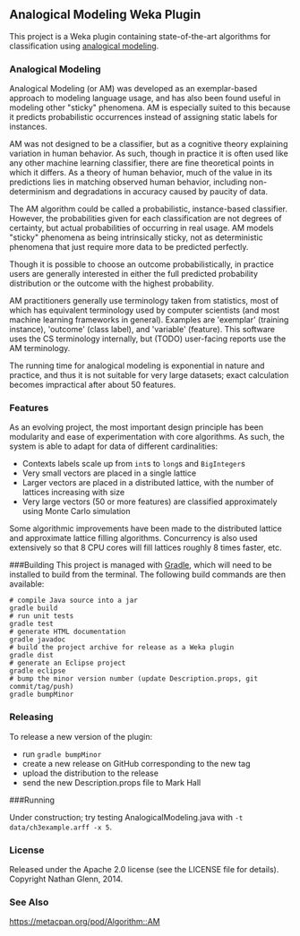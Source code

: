 ## Analogical Modeling Weka Plugin

This project is a Weka plugin containing state-of-the-art algorithms for classification using [analogical modeling](https://en.wikipedia.org/wiki/Analogical_modeling).

### Analogical Modeling
Analogical Modeling (or AM) was developed as an exemplar-based approach to modeling language usage, and has also been found useful in modeling other "sticky" phenomena. AM is especially suited to this because it predicts probabilistic occurrences instead of assigning static labels for instances.

AM was not designed to be a classifier, but as a cognitive theory explaining variation in human behavior. As such, though in practice it is often used like any other machine learning classifier, there are fine theoretical points in which it differs. As a theory of human behavior, much of the value in its predictions lies in matching observed human behavior, including non-determinism and degradations in accuracy caused by paucity of data.

The AM algorithm could be called a probabilistic, instance-based classifier. However, the probabilities given for each classification are not degrees of certainty, but actual probabilities of occurring in real usage. AM models "sticky" phenomena as being intrinsically sticky, not as deterministic phenomena that just require more data to be predicted perfectly.

Though it is possible to choose an outcome probabilistically, in practice users are generally interested in either the full predicted probability distribution or the outcome with the highest probability.

AM practitioners generally use terminology taken from statistics, most of which has equivalent terminology used by computer scientists (and most machine learning frameworks in general). Examples are 'exemplar' (training instance), 'outcome' (class label), and 'variable' (feature). This software uses the CS terminology internally, but (TODO) user-facing reports use the AM terminology.

The running time for analogical modeling is exponential in nature and practice, and thus it is not suitable for very large datasets; exact calculation becomes impractical after about 50 features.

### Features

As an evolving project, the most important design principle has been modularity and ease of experimentation with core algorithms. As such, the system is able to adapt for data of different cardinalities:

* Contexts labels scale up from `int`s to `long`s and `BigInteger`s
* Very small vectors are placed in a single lattice
* Larger vectors are placed in a distributed lattice, with the number of lattices increasing with size
* Very large vectors (50 or more features) are classified approximately using Monte Carlo simulation

Some algorithmic improvements have been made to the distributed lattice and approximate lattice filling algorithms. Concurrency is also used extensively so that 8 CPU cores will fill lattices roughly 8 times faster, etc.

###Building
This project is managed with [Gradle](https://gradle.org/), which will need to be installed to build from the terminal. The following build commands are then available:

    # compile Java source into a jar
    gradle build
    # run unit tests
    gradle test
    # generate HTML documentation
    gradle javadoc
    # build the project archive for release as a Weka plugin
    gradle dist
    # generate an Eclipse project
    gradle eclipse
    # bump the minor version number (update Description.props, git commit/tag/push)
    gradle bumpMinor

### Releasing

To release a new version of the plugin:

* run `gradle bumpMinor`
* create a new release on GitHub corresponding to the new tag
* upload the distribution to the release
* send the new Description.props file to Mark Hall

###Running

Under construction; try testing AnalogicalModeling.java with `-t data/ch3example.arff -x 5`.

### License

Released under the Apache 2.0 license (see the LICENSE file for details). Copyright Nathan Glenn, 2014.

### See Also
https://metacpan.org/pod/Algorithm::AM
